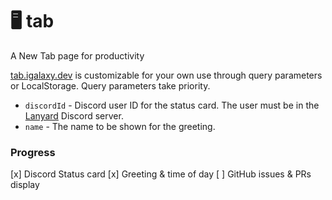# 🖥 tab
A New Tab page for productivity

[tab.igalaxy.dev](https://tab.igalaxy.dev) is customizable for your own use through query parameters or LocalStorage. Query parameters take priority.
- `discordId` - Discord user ID for the status card. The user must be in the [Lanyard](https://github.com/Phineas/Lanyard) Discord server.
- `name` - The name to be shown for the greeting.

### Progress
[x] Discord Status card
[x] Greeting & time of day
[ ] GitHub issues & PRs display